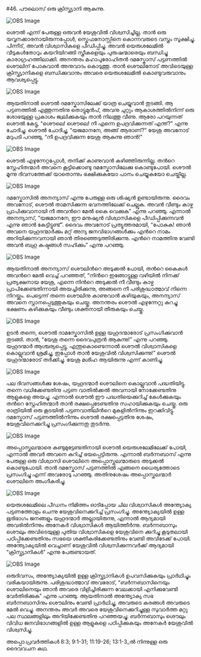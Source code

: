#46. പൗലൊസ് ഒരു ക്രിസ്ത്യാനി ആകുന്നു.

![OBS Image](https://cdn.door43.org/obs/jpg/360px/obs-en-46-01.jpg)

ശൌല്‍ എന്ന് പേരുള്ള ഒരുവന്‍  യേശുവില്‍ വിശ്വസിച്ചില്ല. താന്‍ ഒരു യവ്വനക്കാരനായിരുന്നപ്പോള്‍, സ്തെഫനോസ്സിനെ കൊന്നവരുടെ വസ്ത്രം സൂക്ഷിച്ചു. പിന്നീട്, അവന്‍ വിശ്വാസികളെ പീഡിപ്പിച്ചു. അവന്‍  യെരുശലേമില്‍ വീടുകള്‍തോറും കയറിയിറങ്ങി സ്ത്രീകളെയും പുരുഷന്മാരെയും ബന്ധിച്ചു കാരാഗ്രഹത്തിലാക്കി. അനന്തരം മഹാപുരോഹിതന്‍ ദമസ്കോസ് പട്ടണത്തില്‍ ശൌലിന് പോകുവാന്‍ അനുവാദം കൊടുത്തു. താന്‍ ശൌലിനോട് അവിടെയുള്ള ക്രിസ്ത്യാനികളെ ബന്ധിക്കുവാനും അവരെ യെരുശലേമില്‍ കൊണ്ടുവരുവാനും ആവശ്യപ്പെട്ടു.   

![OBS Image](https://cdn.door43.org/obs/jpg/360px/obs-en-46-02.jpg)

ആയതിനാല്‍ ശൌല്‍ ദമസ്കോസിലേക്ക് യാത്ര ചെയ്യുവാന്‍ തുടങ്ങി. ആ പട്ടണത്തില്‍ എത്തുന്നതിനു തൊട്ടുമുന്‍പ്, അവനു ചുറ്റും ആകാശത്തില്‍നിന്ന് ഒരു ശോഭയുള്ള പ്രകാശം ജ്വലിക്കുകയും താന്‍ നിലത്തു വീണു. ആരോ പറയുന്നത് ശൌല്‍ കേട്ടു, “ശൌലെ! ശൌലെ! നീ എന്നെ ഉപദ്രവിക്കുന്നത് എന്ത്?” എന്നു ചോദിച്ചു. ശൌല്‍ ചോദിച്ചു, “യജമാനനേ, അങ്ങ് ആരാണ്?” യേശു അവനോട് മറുപടി പറഞ്ഞു, “നീ ഉപദ്രവിക്കുന്ന യേശു ആകുന്നു ഞാന്‍!” 

![OBS Image](https://cdn.door43.org/obs/jpg/360px/obs-en-46-03.jpg)

ശൌല്‍ എഴുന്നേറ്റപ്പോള്‍, തനിക്ക് കാണുവാന്‍ കഴിഞ്ഞിരുന്നില്ല. തന്‍റെ സ്നേഹിതന്മാര്‍ അവനെ കൂട്ടിക്കൊണ്ടു ദമസ്കോസിലേക്കു കൊണ്ടുപോയി. ശൌല്‍ മൂന്നു ദിവസത്തേക്ക് യാതൊന്നും ഭക്ഷിക്കുകയോ പാനം ചെയ്യുകയോ ചെയ്തില്ല. 

![OBS Image](https://cdn.door43.org/obs/jpg/360px/obs-en-46-04.jpg)

ദമസ്കോസില്‍ അനന്യാസ് എന്നു പേരുള്ള ഒരു ശിഷ്യന്‍ ഉണ്ടായിരുന്നു. ദൈവം അവനോട്, ശൌല്‍ താമസിക്കുന്ന ഭവനത്തിലേക്ക്‌ ചെല്ലുക. അവന്‍ വീണ്ടും കാഴ്ച പ്രാപിക്കുവാനായി  നീ അവന്‍റെ മേല്‍ കൈ വെക്കുക” എന്നു പറഞ്ഞു. എന്നാല്‍ അനന്യാസ്, “യജമാനനേ, ഈ മനുഷ്യന്‍ വിശ്വാസികളെ പീഡിപ്പിക്കുന്നവന്‍ എന്നു ഞാന്‍ കേട്ടിട്ടുണ്ട്”. ദൈവം അവനോട് പ്രത്യുത്തരമായി, “പോകുക! ഞാന്‍ അവനെ യഹൂദന്മാര്‍ക്കും മറ്റ് അന്യ ജനവിഭാഗങ്ങള്‍ക്കും എന്‍റെ നാമം അറിയിക്കുന്നവനായി ഞാന്‍ തിരഞ്ഞെടുത്തിരിക്കുന്നു. എന്‍റെ നാമത്തിനു വേണ്ടി അവന്‍ ബഹു കഷ്ടങ്ങള്‍ സഹിക്കും” എന്നു പറഞ്ഞു. 

![OBS Image](https://cdn.door43.org/obs/jpg/360px/obs-en-46-05.jpg)

ആയതിനാല്‍ അനന്യാസ് ശൌലിന്‍റെ അടുക്കല്‍ പോയി, തന്‍റെ കൈകള്‍ അവന്‍റെ മേല്‍ വെച്ച് പറഞ്ഞത്, “നിന്‍റെ ഇങ്ങോട്ടുള്ള വഴിയില്‍ നിനക്ക് പ്രത്യക്ഷനായ യേശു, എന്നെ നിന്‍റെ അടുക്കല്‍ നീ വീണ്ടും കാഴ്ച പ്രാപിക്കേണ്ടതിന്നായി അയച്ചിരിക്കുന്നു, അങ്ങനെ നീ പരിശുദ്ധാത്മാവ് നിന്നെ നിറയ്ക്കും. പെട്ടെന്ന് തന്നെ ശൌലിനു കാണുവാന്‍ കഴിയുകയും, അനന്യാസ് അവനെ സ്നാനപ്പെടുത്തുകയും ചെയ്തു. അനന്തരം ശൌല്‍ എഴുന്നേറ്റു കുറച്ചു ഭക്ഷണം കഴിക്കുകയും വീണ്ടും ശക്തനായി തീരുകയും ചെയ്തു. 

![OBS Image](https://cdn.door43.org/obs/jpg/360px/obs-en-46-06.jpg)

ഉടന്‍ തന്നെ, ശൌല്‍ ദാമസ്കോസില്‍ ഉള്ള യഹൂദന്മാരോട് പ്രസംഗിക്കുവാന്‍ തുടങ്ങി. താന്‍, “യേശു തന്നെ ദൈവപുത്രന്‍ ആകുന്നു!” എന്നു പറഞ്ഞു. യഹൂദന്മാര്‍ ആശ്ചര്യപ്പെട്ടു, എന്തുകൊണ്ടെന്നാല്‍ ശൌല്‍ വിശ്വാസികളെ കൊല്ലുവാന്‍ ശ്രമിച്ചു, ഇപ്പോള്‍ താന്‍ യേശുവില്‍ വിശ്വസിക്കുന്നു!” ശൌല്‍ യഹൂദന്മാരോട് തര്‍ക്കിച്ചു. യേശു മശീഹ ആയിരുന്നു എന്ന് കാണിച്ചു.

![OBS Image](https://cdn.door43.org/obs/jpg/360px/obs-en-46-07.jpg)

പല ദിവസങ്ങള്‍ക്കു ശേഷം, യഹൂദന്മാര്‍ ശൌലിനെ കൊല്ലുവാന്‍ പദ്ധതിയിട്ടു. തന്നെ വധിക്കേണ്ടതിനു പട്ടണ വാതില്‍ക്കല്‍ അവനായി നോക്കേണ്ടതിനു ആളുകളെ അയച്ചു. എന്നാല്‍ ശൌല്‍ ഈ പദ്ധതിയെക്കുറിച്ച് കേള്‍ക്കുകയും തന്‍റെ സ്നേഹിതന്മാര്‍ താന്‍ രക്ഷപ്പെടേണ്ടതിനു സഹായിക്കുകയും ചെയ്തു. ഒരു രാത്രിയില്‍ ഒരു കൂടയില്‍ പട്ടണവാതിലിന്‍റെ മുകളില്‍നിന്നും ഇറക്കിവിട്ടു. ദമസ്കോസ് പട്ടണത്തില്‍നിന്നും ശൌല്‍ രക്ഷപ്പെട്ടതിനു ശേഷം, യേശുവിനെക്കുറിച്ചു പ്രസംഗിക്കുന്നതു തുടര്‍ന്നു. 

![OBS Image](https://cdn.door43.org/obs/jpg/360px/obs-en-46-08.jpg)

അപ്പൊസ്തലന്മാരെ കണ്ടുമുട്ടേണ്ടതിനായി ശൌല്‍ യെരുശലേമിലേക്ക് പോയി, എന്നാല്‍ അവര്‍ അവനെ കുറിച്ച് ഭയപ്പെട്ടിരുന്നു. എന്നാല്‍ ബര്‍ന്നബാസ് എന്നു പേരുള്ള ഒരു വിശ്വാസി ശൌലിനെ അപ്പൊസ്തലന്മാരുടെ അടുക്കല്‍ കൊണ്ടുപോയി. താന്‍ ദമസ്കോസ് പട്ടണത്തില്‍ എങ്ങനെ ധൈര്യത്തോടെ പ്രസംഗിച്ചു എന്ന് അവരോടു  പറഞ്ഞു. അതിനുശേഷം അപ്പൊസ്തലന്മാര്‍ ശൌലിനെ അംഗീകരിച്ചു. 

![OBS Image](https://cdn.door43.org/obs/jpg/360px/obs-en-46-09.jpg)

യെരുശലേമിലെ പീഡനം നിമിത്തം ഓടിപ്പോയ ചില വിശ്വാസികള്‍ അന്ത്യോക്യ പട്ടണത്തോളം ചെന്നു യേശുവിനെക്കുറിച്ച് പ്രസംഗിച്ചു. അന്ത്യോക്യയില്‍ ഉള്ള ഭൂരിഭാഗം ജനങ്ങളും യഹൂദന്മാര്‍ അല്ലായിരുന്നു, എന്നാല്‍ ആദ്യമായി അവരില്‍നിന്നും അനേകര്‍ വിശ്വാസികള്‍ ആയിത്തീര്‍ന്നു. ബര്‍ന്നബാസും ശൌലും അവിടെയുള്ള പുതിയ വിശ്വാസികളെ യേശുവിനെ ക്കുറിച്ചു കൂടുതലായി പഠിപ്പിക്കേണ്ടതിനും സഭയെ ശക്തീകരിക്കേണ്ടതിനും വേണ്ടി അവിടേക്ക് പോയി. അന്ത്യോക്യയില്‍ വെച്ചാണ് യേശുവില്‍ വിശ്വസിക്കുന്നവര്‍ക്ക് ആദ്യമായി “ക്രിസ്ത്യാനികള്‍” എന്നു പേരുണ്ടായത്.

![OBS Image](https://cdn.door43.org/obs/jpg/360px/obs-en-46-10.jpg)

ഒരുദിവസം, അന്ത്യോക്യയില്‍ ഉള്ള ക്രിസ്ത്യാനികള്‍ ഉപവസിക്കുകയും പ്രാര്‍ഥിച്ചും വരികയായിരുന്നു. പരിശുദ്ധാത്മാവ് അവരോട്, “ബര്‍ന്നബാസിനെയും ശൌലിനെയും ഞാന്‍ അവരെ വിളിച്ചിരിക്കുന്ന വേലക്കായി എനിക്കുവേണ്ടി വേര്‍തിരിക്കുക” എന്നു പറഞ്ഞു. ആയതിനാല്‍ അന്ത്യോക്യ സഭ ബര്‍ന്നബാസിനും ശൌലിനും വേണ്ടി  പ്രാര്‍ഥിച്ചു, അവരുടെ കരങ്ങള്‍ അവരുടെ മേല്‍ വെച്ചു. അനന്തരം അവര്‍ അവരെ യേശുവിനെക്കുറിച്ചുള്ള സുവാര്‍ത്ത മറ്റു പല സ്ഥലങ്ങളിലും അറിയിക്കേണ്ടതിനു  പറഞ്ഞയച്ചു. ബര്‍ന്നബാസും ശൌലും വിവിധ ജനവിഭാഗങ്ങളില്‍ ഉള്ള ആളുകളെ പഠിപ്പിക്കുകയും അനേകര്‍ യേശുവില്‍ വിശ്വസിച്ചു.   

അപ്പൊ.പ്രവര്‍ത്തികള്‍ 8:3; 9:1-31; 11:19-26; 13:1-3_ല്‍ നിന്നുള്ള ഒരു ദൈവവചന കഥ. 

